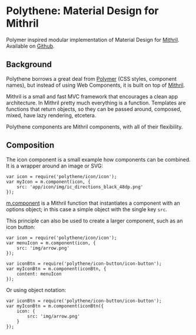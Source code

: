 # Polythene: Material Design for Mithril

Polymer inspired modular implementation of Material Design for [Mithril](http://lhorie.github.io/mithril). Available on [Github](https://github.com/ArthurClemens/Polythene).


## Background

Polythene borrows a great deal from [Polymer](http://polymer.github.io) (CSS styles, component names), but instead of using Web Components, it is built on top of [Mithril](http://lhorie.github.io/mithril).

Mithril is a small and fast MVC framework that encourages a clean app architecture. In Mithril pretty much everything is a function. Templates are functions that return objects, so they can be passed around, composed, mixed, have lazy rendering, etcetera.

Polythene components are Mithril components, with all of their flexibility.



## Composition

The icon component is a small example how components can be combined. It is a wrapper around an image or SVG:

	var icon = require('polythene/icon/icon');
	var myIcon = m.component(icon, {
		src: 'app/icon/img/ic_directions_black_48dp.png'
	});

[m.component](https://github.com/lhorie/mithril.js/blob/components/docs/mithril.component.md) is a Mithril function that instantiates a component with an options object; in this case a simple object with the single key `src`.

This principle can also be used to create a larger component, such as an icon button:

	var icon = require('polythene/icon/icon');
	var menuIcon = m.component(icon, {
	    src: 'img/arrow.png'
	});

	var iconBtn = require('polythene/icon-button/icon-button');
	var myIconBtn = m.component(iconBtn, {
		content: menuIcon
	});

Or using object notation:

	var iconBtn = require('polythene/icon-button/icon-button');
	var myIconBtn = m.component(iconBtn({
		icon: {
		    src: 'img/arrow.png'
		}
	});

